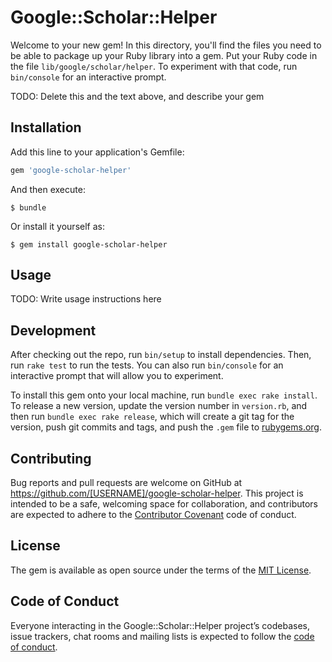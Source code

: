 # Google::Scholar::Helper

Welcome to your new gem! In this directory, you'll find the files you need to be able to package up your Ruby library into a gem. Put your Ruby code in the file `lib/google/scholar/helper`. To experiment with that code, run `bin/console` for an interactive prompt.

TODO: Delete this and the text above, and describe your gem

## Installation

Add this line to your application's Gemfile:

```ruby
gem 'google-scholar-helper'
```

And then execute:

    $ bundle

Or install it yourself as:

    $ gem install google-scholar-helper

## Usage

TODO: Write usage instructions here

## Development

After checking out the repo, run `bin/setup` to install dependencies. Then, run `rake test` to run the tests. You can also run `bin/console` for an interactive prompt that will allow you to experiment.

To install this gem onto your local machine, run `bundle exec rake install`. To release a new version, update the version number in `version.rb`, and then run `bundle exec rake release`, which will create a git tag for the version, push git commits and tags, and push the `.gem` file to [rubygems.org](https://rubygems.org).

## Contributing

Bug reports and pull requests are welcome on GitHub at https://github.com/[USERNAME]/google-scholar-helper. This project is intended to be a safe, welcoming space for collaboration, and contributors are expected to adhere to the [Contributor Covenant](http://contributor-covenant.org) code of conduct.

## License

The gem is available as open source under the terms of the [MIT License](https://opensource.org/licenses/MIT).

## Code of Conduct

Everyone interacting in the Google::Scholar::Helper project’s codebases, issue trackers, chat rooms and mailing lists is expected to follow the [code of conduct](https://github.com/[USERNAME]/google-scholar-helper/blob/master/CODE_OF_CONDUCT.md).
